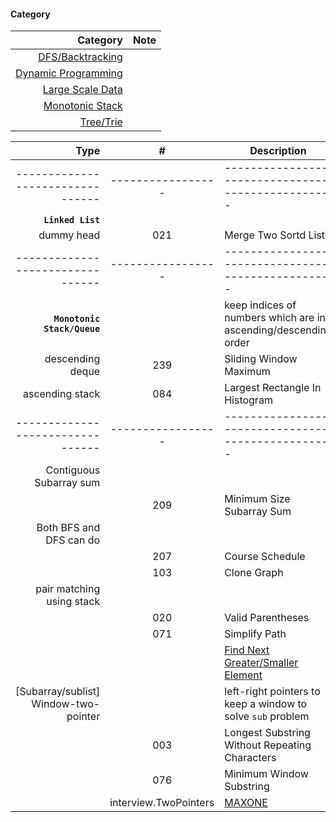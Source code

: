 #### Category

| Category | Note |
| ---: | :--- |
| [DFS/Backtracking](https://github.com/interviewcoder/leetcode/blob/master/doc/category_dfs.md) | |
| [Dynamic Programming](https://github.com/interviewcoder/leetcode/blob/master/doc/category_dp.md) | |
| [Large Scale Data](https://github.com/interviewcoder/leetcode/blob/master/doc/category_largescale.md) | |
| [Monotonic Stack](https://github.com/interviewcoder/leetcode/blob/master/doc/category_monotonicstack.md) | |
| [Tree/Trie](https://github.com/interviewcoder/leetcode/blob/master/doc/category_tree.md) | |


| Type         | # | Description |
| ---------------------: |:---:| ------------|
|-------------------------------- | ----------------- | ------------------------------------------------- |
| **`Linked List`** | | |
| dummy head | 021 | Merge Two Sortd Lists |
|-------------------------------- | ----------------- | ------------------------------------------------- |
| **`Monotonic Stack/Queue`** | | keep indices of numbers which are in ascending/descending order |
| descending deque | 239 | Sliding Window Maximum |
| ascending stack  | 084 | Largest Rectangle In Histogram |
|-------------------------------- | ----------------- | ------------------------------------------------- |
| Contiguous Subarray sum |     |             |
| | 209 | Minimum Size Subarray Sum | Two pointers to keep a sliding window |
| Both BFS and DFS can do |     |             |
|                         | 207 | Course Schedule |
| | 103 | Clone Graph |
| pair matching using stack | | |
| | 020 | Valid Parentheses | using stack to match parenthesis pair |
| | 071 | Simplify Path | using stack to counteract the latest path for ".." |
| |     | [Find Next Greater/Smaller Element]() | |
| [Subarray/sublist] Window-two-pointer |     | left-right pointers to keep a window to solve `sub` problem  |
| | 003 | Longest Substring Without Repeating Characters |
| | 076 | Minimum Window Substring |
| | interview.TwoPointers | [MAXONE](http://www.interviewbit.com/courses/programming/topics/two-pointers/problems/maxone/) |